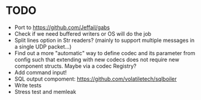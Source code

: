 # TODO

-   Port to https://github.com/Jeffail/gabs
-   Check if we need buffered writers or OS will do the job
-   Split lines option in Str readers? (mainly to support multiple messages in a
    single UDP packet...)
-   Find out a more "automatic" way to define codec and its parameter from config
    such that extending with new codecs does not require new component structs.
    Maybe via a codec Registry?
-   Add command input!
-   SQL output compoment: https://github.com/volatiletech/sqlboiler
-   Write tests
-   Stress test and memleak
